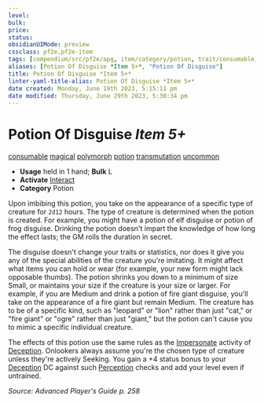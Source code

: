 ```yaml
---
level:
bulk:
price:
status:
obsidianUIMode: preview
cssclass: pf2e,pf2e-item
tags: [compendium/src/pf2e/apg, item/category/potion, trait/consumable, trait/magical, trait/polymorph, trait/potion, trait/transmutation, trait/uncommon]
aliases: [Potion Of Disguise *Item 5+*, "Potion Of Disguise"]
title: Potion Of Disguise *Item 5+*
linter-yaml-title-alias: Potion Of Disguise *Item 5+*
date created: Monday, June 19th 2023, 5:15:11 pm
date modified: Thursday, June 29th 2023, 5:30:34 pm
---
```


# Potion Of Disguise *Item 5+*

[consumable](rules/traits/consumable.md) [magical](rules/traits/magical.md) [polymorph](rules/traits/polymorph.md) [potion](rules/traits/potion.md) [transmutation](rules/traits/transmutation.md) [uncommon](rules/traits/uncommon.md)  

- **Usage** held in 1 hand; **Bulk** L
- **Activate** [Interact](rules/actions/interact.md)
- **Category** Potion

Upon imbibing this potion, you take on the appearance of a specific type of creature for `2d12` hours. The type of creature is determined when the potion is created. For example, you might have a potion of elf disguise or potion of frog disguise. Drinking the potion doesn't impart the knowledge of how long the effect lasts; the GM rolls the duration in secret.

The disguise doesn't change your traits or statistics, nor does it give you any of the special abilities of the creature you're imitating. It might affect what items you can hold or wear (for example, your new form might lack opposable thumbs). The potion shrinks you down to a minimum of size Small, or maintains your size if the creature is your size or larger. For example, if you are Medium and drink a potion of fire giant disguise, you'll take on the appearance of a fire giant but remain Medium. The creature has to be of a specific kind, such as "leopard" or "lion" rather than just "cat," or "fire giant" or "ogre" rather than just "giant," but the potion can't cause you to mimic a specific individual creature.

The effects of this potion use the same rules as the [Impersonate](rules/actions/impersonate.md) activity of [Deception](compendium/skills.md#Deception). Onlookers always assume you're the chosen type of creature unless they're actively Seeking. You gain a +4 status bonus to your [Deception](compendium/skills.md#Deception) DC against such [Perception](compendium/skills.md#Perception) checks and add your level even if untrained.

*Source: Advanced Player's Guide p. 258*
